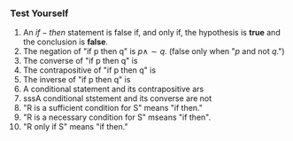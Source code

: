 ### Test Yourself

1. An $if-then$ statement is false if, and only if, the hypothesis is **true** and the conclusion is **false**.
2. The negation of "if p then q" is $p \land \sim q$. (false only when "$p$ and not $q$.")
3. The converse of "if p then q" is
4. The contrapositive of "if p then q" is
5. The inverse of "if p then q" is
6. A conditional statement and its contrapositive ars
7. sssA conditional ststement and its converse are not
8. "R is a sufficient condition for S" means "if then."
9. "R is a necessary condition for S" mseans "if then".
10. "R only if S" means "if then."